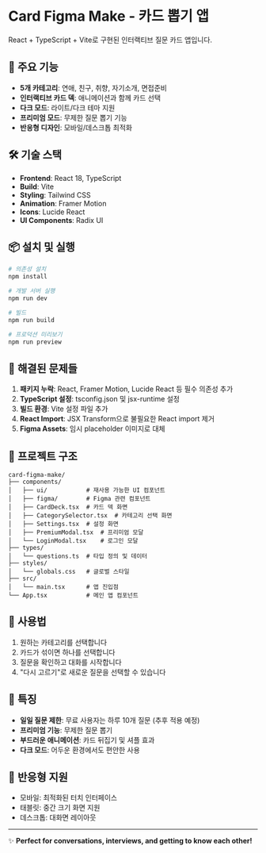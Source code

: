 # Card Figma Make - 카드 뽑기 앱

React + TypeScript + Vite로 구현된 인터랙티브 질문 카드 앱입니다.

## 🚀 주요 기능

- **5개 카테고리**: 연애, 친구, 취향, 자기소개, 면접준비
- **인터랙티브 카드 덱**: 애니메이션과 함께 카드 선택
- **다크 모드**: 라이트/다크 테마 지원
- **프리미엄 모드**: 무제한 질문 뽑기 기능
- **반응형 디자인**: 모바일/데스크톱 최적화

## 🛠️ 기술 스택

- **Frontend**: React 18, TypeScript
- **Build**: Vite
- **Styling**: Tailwind CSS
- **Animation**: Framer Motion
- **Icons**: Lucide React
- **UI Components**: Radix UI

## 📦 설치 및 실행

```bash
# 의존성 설치
npm install

# 개발 서버 실행
npm run dev

# 빌드
npm run build

# 프로덕션 미리보기
npm run preview
```

## 🔧 해결된 문제들

1. **패키지 누락**: React, Framer Motion, Lucide React 등 필수 의존성 추가
2. **TypeScript 설정**: tsconfig.json 및 jsx-runtime 설정
3. **빌드 환경**: Vite 설정 파일 추가
4. **React Import**: JSX Transform으로 불필요한 React import 제거
5. **Figma Assets**: 임시 placeholder 이미지로 대체

## 📁 프로젝트 구조

```
card-figma-make/
├── components/
│   ├── ui/           # 재사용 가능한 UI 컴포넌트
│   ├── figma/        # Figma 관련 컴포넌트
│   ├── CardDeck.tsx  # 카드 덱 화면
│   ├── CategorySelector.tsx  # 카테고리 선택 화면
│   ├── Settings.tsx  # 설정 화면
│   ├── PremiumModal.tsx  # 프리미엄 모달
│   └── LoginModal.tsx    # 로그인 모달
├── types/
│   └── questions.ts  # 타입 정의 및 데이터
├── styles/
│   └── globals.css   # 글로벌 스타일
├── src/
│   └── main.tsx      # 앱 진입점
└── App.tsx           # 메인 앱 컴포넌트
```

## 🎯 사용법

1. 원하는 카테고리를 선택합니다
2. 카드가 섞이면 하나를 선택합니다
3. 질문을 확인하고 대화를 시작합니다
4. "다시 고르기"로 새로운 질문을 선택할 수 있습니다

## 🌟 특징

- **일일 질문 제한**: 무료 사용자는 하루 10개 질문 (추후 적용 예정)
- **프리미엄 기능**: 무제한 질문 뽑기
- **부드러운 애니메이션**: 카드 뒤집기 및 셔플 효과
- **다크 모드**: 어두운 환경에서도 편안한 사용

## 📱 반응형 지원

- 모바일: 최적화된 터치 인터페이스
- 태블릿: 중간 크기 화면 지원
- 데스크톱: 대화면 레이아웃

---

✨ **Perfect for conversations, interviews, and getting to know each other!**
